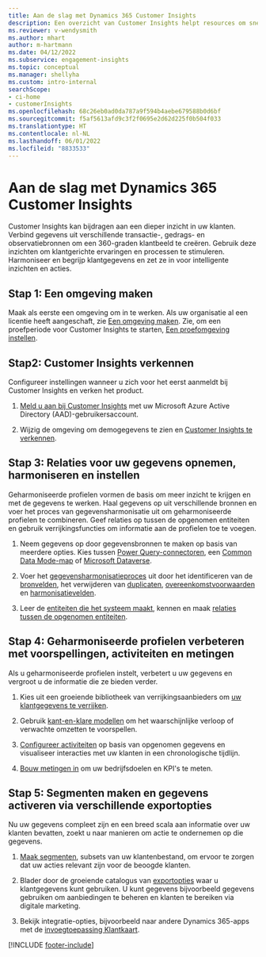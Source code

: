 ```yaml
---
title: Aan de slag met Dynamics 365 Customer Insights
description: Een overzicht van Customer Insights helpt resources om snel aan de slag te gaan.
ms.reviewer: v-wendysmith
ms.author: mhart
author: m-hartmann
ms.date: 04/12/2022
ms.subservice: engagement-insights
ms.topic: conceptual
ms.manager: shellyha
ms.custom: intro-internal
searchScope:
- ci-home
- customerInsights
ms.openlocfilehash: 68c26eb0ad0da787a9f594b4aebe679588b0d6bf
ms.sourcegitcommit: f5af5613afd9c3f2f0695e2d62d225f0b504f033
ms.translationtype: HT
ms.contentlocale: nl-NL
ms.lasthandoff: 06/01/2022
ms.locfileid: "8833533"
---
```

# <a name="get-started-with-dynamics-365-customer-insights"></a>Aan de slag met Dynamics 365 Customer Insights

Customer Insights kan bijdragen aan een dieper inzicht in uw klanten. Verbind gegevens uit verschillende transactie-, gedrags- en observatiebronnen om een 360-graden klantbeeld te creëren. Gebruik deze inzichten om klantgerichte ervaringen en processen te stimuleren. Harmoniseer en begrijp klantgegevens en zet ze in voor intelligente inzichten en acties.

## <a name="step-1-create-an-environment"></a>Stap 1: Een omgeving maken

Maak als eerste een omgeving om in te werken. Als uw organisatie al een licentie heeft aangeschaft, zie [Een omgeving maken](create-environment.md). Zie, om een proefperiode voor Customer Insights te starten, [Een proefomgeving instellen](trial-signup.md).

## <a name="step-2-explore-customer-insights"></a>Stap2: Customer Insights verkennen

Configureer instellingen wanneer u zich voor het eerst aanmeldt bij Customer Insights en verken het product.

1. [Meld u aan bij Customer Insights](https://home.ci.ai.dynamics.com) met uw Microsoft Azure Active Directory (AAD)-gebruikersaccount.

1. Wijzig de omgeving om demogegevens te zien en [Customer Insights te verkennen](home.md).

## <a name="step-3-ingest-unify-and-set-up-relationships-for-your-data"></a>Stap 3: Relaties voor uw gegevens opnemen, harmoniseren en instellen

Geharmoniseerde profielen vormen de basis om meer inzicht te krijgen en met de gegevens te werken. Haal gegevens op uit verschillende bronnen en voer het proces van gegevensharmonisatie uit om geharmoniseerde profielen te combineren. Geef relaties op tussen de opgenomen entiteiten en gebruik verrijkingsfuncties om informatie aan de profielen toe te voegen.

1. Neem gegevens op door gegevensbronnen te maken op basis van meerdere opties. Kies tussen [Power Query-connectoren](connect-power-query.md), een [Common Data Mode-map](connect-common-data-model.md) of [Microsoft Dataverse](connect-dataverse-managed-lake.md).

1. Voer het [gegevensharmonisatieproces](data-unification.md) uit door het identificeren van de [bronvelden](map-entities.md), het verwijderen van [duplicaten](remove-duplicates.md), [overeenkomstvoorwaarden](match-entities.md) en [harmonisatievelden](merge-entities.md).

1. Leer de [entiteiten die het systeem maakt](entities.md), kennen en maak [relaties tussen de opgenomen entiteiten](relationships.md).

## <a name="step-4-enhance-unified-profiles-with-predictions-activities-and-measures"></a>Stap 4: Geharmoniseerde profielen verbeteren met voorspellingen, activiteiten en metingen

Als u geharmoniseerde profielen instelt, verbetert u uw gegevens en vergroot u de informatie die ze bieden verder.

1. Kies uit een groeiende bibliotheek van verrijkingsaanbieders om [uw klantgegevens te verrijken](enrichment-hub.md).

1. Gebruik [kant-en-klare modellen](predictions-overview.md) om het waarschijnlijke verloop of verwachte omzetten te voorspellen.

1. [Configureer activiteiten](activities.md) op basis van opgenomen gegevens en visualiseer interacties met uw klanten in een chronologische tijdlijn.

1. [Bouw metingen in](measures.md) om uw bedrijfsdoelen en KPI's te meten.

## <a name="step-5-create-segments-and-activate-data-through-various-export-options"></a>Stap 5: Segmenten maken en gegevens activeren via verschillende exportopties

Nu uw gegevens compleet zijn en een breed scala aan informatie over uw klanten bevatten, zoekt u naar manieren om actie te ondernemen op die gegevens.

1. [Maak segmenten](segments.md), subsets van uw klantenbestand, om ervoor te zorgen dat uw acties relevant zijn voor de beoogde klanten.

1. Blader door de groeiende catalogus van [exportopties](export-destinations.md) waar u klantgegevens kunt gebruiken. U kunt gegevens bijvoorbeeld gegevens gebruiken om aanbiedingen te beheren en klanten te bereiken via digitale marketing.

1. Bekijk integratie-opties, bijvoorbeeld naar andere Dynamics 365-apps met de [invoegtoepassing Klantkaart](customer-card-add-in.md).  


[!INCLUDE [footer-include](includes/footer-banner.md)]
